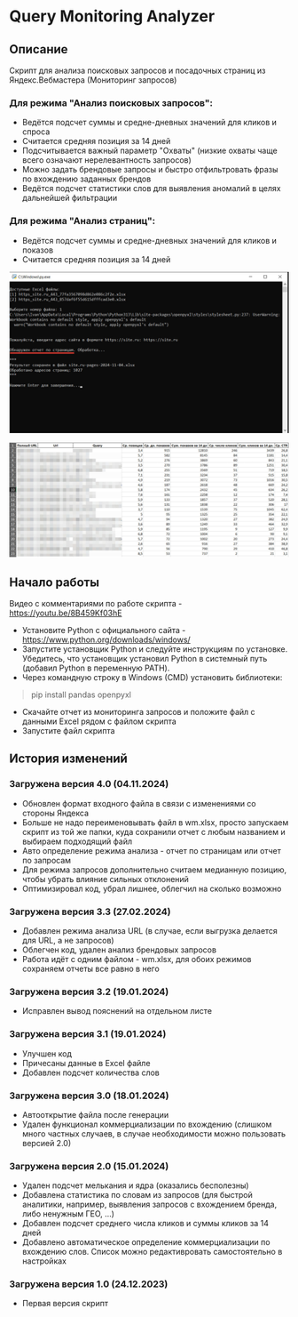 # Query Monitoring Analyzer

## Описание
Скрипт для анализа поисковых запросов и посадочных страниц из Яндекс.Вебмастера (Мониторинг запросов)
### Для режима "Анализ поисковых запросов":
* Ведётся подсчет суммы и средне-дневных значений для кликов и спроса
* Считается средняя позиция за 14 дней
* Подсчитывается важный параметр "Охваты" (низкие охваты чаще всего означают нерелевантность запросов)
* Можно задать брендовые запросы и быстро отфильтровать фразы по вхождению заданных брендов
* Ведётся подсчет статистики слов для выявления аномалий в целях дальнейшей фильтрации
### Для режима "Анализ страниц":
* Ведётся подсчет суммы и средне-дневных значений для кликов и показов
* Считается средняя позиция за 14 дней

![Окно программы](/images/demo.jpg)

![Результаты](/images/demo2.jpg)

## Начало работы
Видео с комментариями по работе скрипта - https://youtu.be/8B459Kf03hE  
  
* Установите Python с официального сайта - https://www.python.org/downloads/windows/
* Запустите установщик Python и следуйте инструкциям по установке. Убедитесь, что установщик установил Python в системный путь (добавил Python в переменную PATH).
* Через командную строку в Windows (CMD) установить библиотеки:
> pip install pandas openpyxl
* Скачайте отчет из мониторинга запросов и положите файл с данными Excel рядом с файлом скрипта
* Запустите файл скрипта

## История изменений
### Загружена версия 4.0 (04.11.2024)
* Обновлен формат входного файла в связи с изменениями со стороны Яндекса
* Больше не надо переименовывать файл в wm.xlsx, просто запускаем скрипт из той же папки, куда сохранили отчет с любым названием и выбираем подходящий файл
* Авто определение режима анализа - отчет по страницам или отчет по запросам
* Для режима запросов дополнительно считаем медианную позицию, чтобы убрать влияние сильных отклонений
* Оптимизировал код, убрал лишнее, облегчил на сколько возможно

### Загружена версия 3.3 (27.02.2024)
* Добавлен режима анализа URL (в случае, если выгрузка делается для URL, а не запросов)
* Облегчен код, удален анализ брендовых запросов
* Работа идёт с одним файлом - wm.xlsx, для обоих режимов сохраняем отчеты все равно в него

### Загружена версия 3.2 (19.01.2024)
* Исправлен вывод пояснений на отдельном листе

### Загружена версия 3.1 (19.01.2024)
* Улучшен код
* Причесаны данные в Excel файле
* Добавлен подсчет количества слов

### Загружена версия 3.0 (18.01.2024)
* Автооткрытие файла после генерации
* Удален функционал коммерциализации по вхождению (слишком много частных случаев, в случае необходимости можно пользовать версией 2.0)

### Загружена версия 2.0 (15.01.2024)
* Удален подсчет мелькания и ядра (оказались бесполезны)
* Добавлена статистика по словам из запросов (для быстрой аналитики, например, выявления запросов с вхождением бренда, либо ненужным ГЕО, ...)
* Добавлен подсчет среднего числа кликов и суммы кликов за 14 дней
* Добавлено автоматическое определение коммерциализации по вхождению слов. Список можно редактивровать самостоятельно в настройках

### Загружена версия 1.0 (24.12.2023)
* Первая версия скрипт
